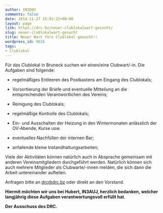 ```yaml
---
author: IN3DOV
comments: false
date: 2014-11-27 15:02:22+00:00
layout: page
link: https://drc.bz/neuer-clublokalwart-gesucht/
slug: neuer-clublokalwart-gesucht
title: Neuer Wart fürs Clublokal gesucht!!
wordpress_id: 9816
tags:
- Clublokal
---
```


Für das Clublokal in Bruneck suchen wir einen/eine Clubwart/-in. Die Aufgaben sind folgende:

- regelmäßiges Entleeren des Postkastens am Eingang des Clublokals;

- Vorsortierung der Briefe und eventuelle Mitteilung an die entsprechenden Verantwortlichen des Vereins;

- Reinigung des Clublokals;

- regelmäßige Kontrolle des Clublokals;

- Ein- und Ausschalten der Heizung in den Wintermonaten anlässlich der OV-Abende, Kurse usw.

- eventuelles Nachfüllen der internen Bar;

- anfallende kleine Instandhaltungsarbeiten;

Viele der Aktivitäten können natürlich auch in Absprache gemeinsam mit anderen Vereinsmitgliedern durchgeführt werden. Natürlich können sich auch mehrere Mitglieder als Clubwarte/-innen melden, die sich dann die Arbeit untereinander aufteilen.

Anfragen bitte an [drc@drc.bz](mailto:drc@drc.bz) oder direkt an den Vorstand.

**Hiermit möchten wir uns bei Hubert, IN3AUJ, herzlich bedanken, welcher langjährig diese Aufgaben verantwortungsvoll erfüllt hat**.


**Der Ausschuss des DRC.**





